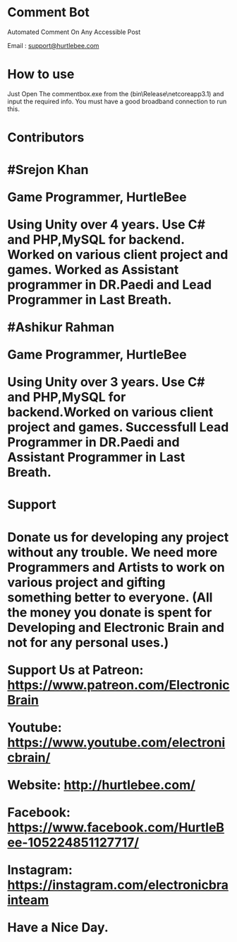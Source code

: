 <h1>Comment Bot</h1>

Automated Comment On Any Accessible Post

Email : support@hurtlebee.com

<h1>How to use</h1>
Just Open The commentbox.exe from the (bin\Release\netcoreapp3.1) and input the required info.
You must have a good broadband connection to run this.

<h1>Contributors<h1>
  
#Srejon Khan

Game Programmer, HurtleBee

Using Unity over 4 years. Use C# and PHP,MySQL for backend. Worked on various client project and games. Worked as Assistant programmer in DR.Paedi and Lead Programmer in Last Breath.

#Ashikur Rahman

Game Programmer, HurtleBee

Using Unity over 3 years. Use C# and PHP,MySQL for backend.Worked on various client project and games. Successfull Lead Programmer in DR.Paedi and Assistant Programmer in Last Breath.

<h1>Support<h1>
Donate us for developing any project without any trouble. We need more Programmers and Artists to work on various project and gifting something better to everyone. (All the money you donate is spent for Developing and Electronic Brain and not for any personal uses.)

Support Us at Patreon: https://www.patreon.com/ElectronicBrain

Youtube: https://www.youtube.com/electronicbrain/

Website: http://hurtlebee.com/

Facebook: https://www.facebook.com/HurtleBee-105224851127717/

Instagram: https://instagram.com/electronicbrainteam

Have a Nice Day.
